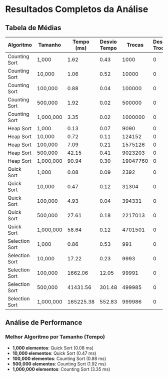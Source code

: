 # Resultados Completos da Análise

## Tabela de Médias

| Algoritmo | Tamanho | Tempo (ms) | Desvio Tempo | Trocas | Desvio Trocas | Iterações | Desvio Iter |
|-----------|---------|------------|--------------|---------|---------------|-----------|-------------|
| Counting Sort | 1,000 | 1.62 | 0.43 | 1000 | 0 | 1001231 | 0 |
| Counting Sort | 10,000 | 1.06 | 0.52 | 10000 | 0 | 1039587 | 0 |
| Counting Sort | 100,000 | 0.88 | 0.04 | 100000 | 0 | 1399958 | 0 |
| Counting Sort | 500,000 | 1.92 | 0.02 | 500000 | 0 | 2999991 | 0 |
| Counting Sort | 1,000,000 | 3.35 | 0.02 | 1000000 | 0 | 4999994 | 0 |
| Heap Sort | 1,000 | 0.13 | 0.07 | 9090 | 0 | 10589 | 0 |
| Heap Sort | 10,000 | 0.72 | 0.11 | 124152 | 0 | 139151 | 0 |
| Heap Sort | 100,000 | 7.09 | 0.21 | 1575126 | 0 | 1725125 | 0 |
| Heap Sort | 500,000 | 42.15 | 0.41 | 9023203 | 0 | 9773202 | 0 |
| Heap Sort | 1,000,000 | 90.94 | 0.30 | 19047760 | 0 | 20547759 | 0 |
| Quick Sort | 1,000 | 0.08 | 0.09 | 2392 | 0 | 12852 | 0 |
| Quick Sort | 10,000 | 0.47 | 0.12 | 31304 | 0 | 181597 | 0 |
| Quick Sort | 100,000 | 4.93 | 0.04 | 394331 | 0 | 2198520 | 0 |
| Quick Sort | 500,000 | 27.61 | 0.18 | 2217013 | 0 | 13154810 | 0 |
| Quick Sort | 1,000,000 | 58.64 | 0.12 | 4701501 | 0 | 26836119 | 0 |
| Selection Sort | 1,000 | 0.86 | 0.53 | 991 | 0 | 500499 | 0 |
| Selection Sort | 10,000 | 17.22 | 0.23 | 9993 | 0 | 50004999 | 0 |
| Selection Sort | 100,000 | 1662.06 | 12.05 | 99991 | 0 | 5000049999 | 0 |
| Selection Sort | 500,000 | 41431.56 | 301.48 | 499985 | 0 | 125000249999 | 0 |
| Selection Sort | 1,000,000 | 165225.38 | 552.83 | 999986 | 0 | 500000499999 | 0 |

## Análise de Performance

### Melhor Algoritmo por Tamanho (Tempo)

- **1,000 elementos**: Quick Sort (0.08 ms)
- **10,000 elementos**: Quick Sort (0.47 ms)
- **100,000 elementos**: Counting Sort (0.88 ms)
- **500,000 elementos**: Counting Sort (1.92 ms)
- **1,000,000 elementos**: Counting Sort (3.35 ms)
